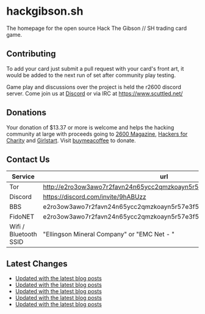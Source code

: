 # hackgibson.sh
The homepage for the open source Hack The Gibson // SH trading card game.


## Contributing

To add your card just submit a pull request with your card's front art, it would be added to the next run of set after community play testing.

Game play and discussions over the project is held the r2600 discord server. Come join us at [Discord](https://discord.com/invite/9hABUzz) or via IRC at https://www.scuttled.net/


## Donations

Your donation of $13.37 or more is welcome and helps the hacking community at large with proceeds going to [2600 Magazine](https://2600.com/), [Hackers for Charity](https://hackersforcharity.org) and [Girlstart](https://girlstart.org).  Visit [buymeacoffee](https://www.buymeacoffee.com/hackgibson.sh) to donate.


## Contact Us

Service | url
-|-
Tor | http://e2ro3ow3awo7r2favn24n65ycc2qmzkoayn5r57e3f56nvjwdcgg32ad.onion
Discord | https://discord.com/invite/9hABUzz
BBS | e2ro3ow3awo7r2favn24n65ycc2qmzkoayn5r57e3f56nvjwdcgg32ad.onion:23
FidoNET | e2ro3ow3awo7r2favn24n65ycc2qmzkoayn5r57e3f56nvjwdcgg32ad.onion:24554
Wifi / Bluetooth SSID | "Ellingson Mineral Company" or "EMC Net - <fidonet address>"

## Latest Changes
<!-- BLOG-POST-LIST:START -->
- [Updated with the latest blog posts](https://github.com/DFW2600/hackgibson.sh/commit/36f4d8b42bbd3464af237c5253e26e9bf2563758)
- [Updated with the latest blog posts](https://github.com/DFW2600/hackgibson.sh/commit/9400d9eafde41cb1a53ca1190524b5adf43c945b)
- [Updated with the latest blog posts](https://github.com/DFW2600/hackgibson.sh/commit/e223815b15f207f6639570cd4028778871b9d545)
- [Updated with the latest blog posts](https://github.com/DFW2600/hackgibson.sh/commit/857ef83c0aa0ed3fcdd2f5a22757c386a2bf3d97)
- [Updated with the latest blog posts](https://github.com/DFW2600/hackgibson.sh/commit/8106d38a3c7968f9ce75530b6f5a5c38e63a8569)
<!-- BLOG-POST-LIST:END -->
